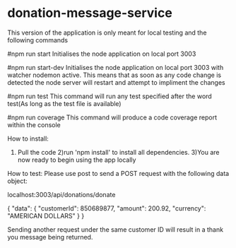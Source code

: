 # donation-message-service
This version of the application is only meant for local testing and the following commands 

#npm run start
Initialises the node application on local port 3003

#npm run start-dev
Initialises the node application on local port 3003 with watcher nodemon active. This means that as soon as any code change is detected the node server will restart and attempt to impliment the changes

#npm run test
This command will run any test specified after the word test(As long as the test file is available)

#npm run coverage
This command will produce a code coverage report within the console

How to install:
1) Pull the code
2)run 'npm install' to install all dependencies. 
3)You are now ready to begin using the app locally

How to test:
Please use post to send a POST request with the following data object:

localhost:3003/api/donations/donate

{
    "data": {
        "customerId": 850689877,
        "amount": 200.92,
        "currency": "AMERICAN DOLLARS"
    }
}

Sending another request under the same customer ID will result in a thank you message being returned.
